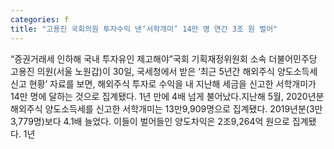 ```yaml
---
categories: f
title: "고용진 국회의원 투자수익 낸‘서학개미’ 14만 명 연간 3조 원 벌어"
---
```

“증권거래세 인하해 국내 투자유인 제고해야”국회 기획재정위원회 소속 더불어민주당 고용진 의원(서울 노원갑)이 30일, 국세청에서 받은 ‘최근 5년간 해외주식 양도소득세 신고 현황’ 자료를 보면, 해외주식 투자로 수익을 내 지난해 세금을 신고한 서학개미가 14만 명에 달하는 것으로 집계됐다. 1년 만에 4배 넘게 불어났다.지난해 5월, 2020년분 해외주식 양도소득세를 신고한 서학개미는 13만9,909명으로 집계됐다. 2019년분(3만3,779명)보다 4.1배 늘었다. 이들이 벌어들인 양도차익은 2조9,264억 원으로 집계됐다. 1년